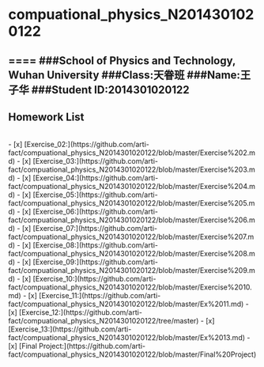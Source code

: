 # compuational_physics_N2014301020122
====
###School of Physics and Technology, Wuhan University
###Class:天眷班
###Name:王子华
###Student ID:2014301020122
------
## Homework List
<br>
- [x] [Exercise_02:](https://github.com/arti-fact/compuational_physics_N2014301020122/blob/master/Exercise%202.md)
- [x] [Exercise_03:](https://github.com/arti-fact/compuational_physics_N2014301020122/blob/master/Exercise%203.md)
- [x] [Exercise_04:](https://github.com/arti-fact/compuational_physics_N2014301020122/blob/master/Exercise%204.md)
- [x] [Exercise_05:](https://github.com/arti-fact/compuational_physics_N2014301020122/blob/master/Exercise%205.md)
- [x] [Exercise_06:](https://github.com/arti-fact/compuational_physics_N2014301020122/blob/master/Exercise%206.md)
- [x] [Exercise_07:](https://github.com/arti-fact/compuational_physics_N2014301020122/blob/master/Exercise%207.md)
- [x] [Exercise_08:](https://github.com/arti-fact/compuational_physics_N2014301020122/blob/master/Exercise%208.md)
- [x] [Exercise_09:](https://github.com/arti-fact/compuational_physics_N2014301020122/blob/master/Exercise%209.md)
- [x] [Exercise_10:](https://github.com/arti-fact/compuational_physics_N2014301020122/blob/master/Exercise%2010.md)
- [x] [Exercise_11:](https://github.com/arti-fact/compuational_physics_N2014301020122/blob/master/Ex%2011.md)
- [x] [Exercise_12:](https://github.com/arti-fact/compuational_physics_N2014301020122/tree/master)
- [x] [Exercise_13:](https://github.com/arti-fact/compuational_physics_N2014301020122/blob/master/Ex%2013.md)
- [x] [Final Project:](https://github.com/arti-fact/compuational_physics_N2014301020122/blob/master/Final%20Project)

